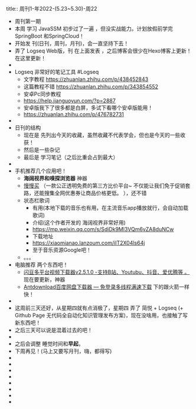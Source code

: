 title:: 周刊1-年2022-(5.23~5.30)-周22

- 周刊第一期
- 本周 学习 JavaSSM 初步过了一遍 ，但没实战能力。计划放假前学完SpringBoot 和SpringCloud！
- 开始发 刊(日刊，周刊，月刊)，会一直坚持下去！
- 弄了 Logseq Web版，刊 在上面发表 ，之后博客会很少在Hexo博客上更新！在这里更新！
-
- Logseq 非常好的笔记工具 #Logseq
	- 文字教程 https://zhuanlan.zhihu.com/p/438452843
	- 这篇教程不错 https://zhuanlan.zhihu.com/p/343854552
	- 安卓Pc同步教程
	- https://help.jianguoyun.com/?p=2887
	- 安卓版我下了很多都是白屏，多试下看哪个安卓版能用！
	- https://zhuanlan.zhihu.com/p/476782731
-
- 日刊的结构
	- 现在是 先列出今天的收藏，虽然收藏不代表学会，但也是今天的一些收获！
	- 然后是一些杂记
	- 最后是 学习笔记（之后比重会占到最大）
-
- 手机推荐几个应用吧！
	- **海阔视界和嗅探浏览器**  神器
	- [慢慢买](https://mp.weixin.qq.com/s/AN-9TT6CAtz6pM5svD1Q1g) （一款公正透明免费的第三方比价平台~   不仅能让我们免于促销套路，还能搜集全网优惠券让商品价格更低。 ），还不错
	- 状态栏歌词
		- 有用(本地下载的音乐也有用，在主流音乐app播放就行，会自动加载歌词)
		- 介绍(这个作者开发的  海阔视界非常好用)
		- https://mp.weixin.qq.com/s/SdiDk9Ml3VQm6vZA8duNCw
		- 下载地址
		- https://xiaomianao.lanzoum.com/iIT2X04ls64j
		- 至于音乐资源Google吧！
	- 。。。
- 电脑推荐 两个东西吧！
	- [闪豆多平台视频下载器v2.5.1.0 -支持B站、Youtubu、抖音、爱优腾等 。](https://www.haitangw.net/2709.html/) 现在要更新，神器
	- [Antdownload百度网盘下载器 — 免登录多线程满速下载](https://www.yeyulingfeng.com/9625.html) 下的跟火箭一样快！
-
- 这周前三天还好，从星期四就有点消极了，星期四 弄了 简悦 + Logseq  (+ Github Page 无代码全自动化知识管理发布方案)，现在没啥用，也接触了写新东西吧！
- 之后三天可以说是混着过去的吧！
-
- 之后会调整 睡觉时间和**早起**，
- 下周再见！(马上又要写月刊，嗨，都得写)
-
-
-
-
-
-
-
-